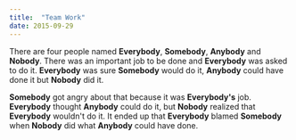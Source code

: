 ```yaml
---
title:  "Team Work"
date: 2015-09-29
---
```


There are four people named **Everybody**, **Somebody**, **Anybody** and **Nobody**. There was an important job to be done and **Everybody** was asked to do it. **Everybody** was sure **Somebody** would do it, **Anybody** could have done it but **Nobody** did it.

**Somebody** got angry about that because it was **Everybody's** job. **Everybody** thought **Anybody** could do it, but **Nobody** realized that **Everybody** wouldn't do it. It ended up that **Everybody** blamed **Somebody** when **Nobody** did what **Anybody** could have done.
